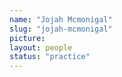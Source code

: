 ```yaml
---
name: "Jojah Mcmonigal"
slug: "jojah-mcmonigal"
picture:
layout: people
status: "practice"
---
```


